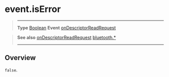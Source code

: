 # event.isError

> --------------------- ------------------------------------------------------------------------------------------
> __Type__              [Boolean](https://docs.coronalabs.com/api/type/Boolean.html)
> __Event__             [onDescriptorReadRequest](/plugin/bluetooth/type/Server/event/onDescriptorReadRequest/index.md)


> __See also__          [onDescriptorReadRequest](/plugin/bluetooth/type/Server/event/onDescriptorReadRequest/index.md)
>						[bluetooth.*](/plugin/bluetooth.md)
> --------------------- ------------------------------------------------------------------------------------------

## Overview

`false`.